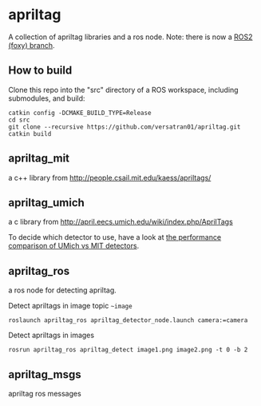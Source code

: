 # apriltag

A collection of apriltag libraries and a ros node.
Note: there is now a [ROS2 (foxy) branch](https://github.com/versatran01/apriltag/tree/ros2).

## How to build

Clone this repo into the "src" directory of a ROS workspace, including
submodules, and build:
```
catkin config -DCMAKE_BUILD_TYPE=Release
cd src
git clone --recursive https://github.com/versatran01/apriltag.git
catkin build
```

## apriltag_mit

a c++ library from http://people.csail.mit.edu/kaess/apriltags/

## apriltag_umich

a c library from http://april.eecs.umich.edu/wiki/index.php/AprilTags

To decide which detector to use, have a look at
[the performance comparison of UMich vs MIT detectors](docs/performance_comparison.md).

## apriltag_ros

a ros node for detecting apriltag.

Detect apriltags in image topic `~image`
```
roslaunch apriltag_ros apriltag_detector_node.launch camera:=camera
```

Detect apriltags in images
```
rosrun apriltag_ros apriltag_detect image1.png image2.png -t 0 -b 2
```
## apriltag_msgs

apriltag ros messages

